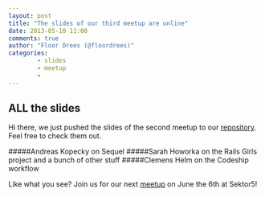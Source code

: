 ```yaml
---
layout: post
title: "The slides of our third meetup are online"
date: 2013-05-10 11:00
comments: true
author: "Floor Drees (@floordrees)"
categories:
        - slides
        - meetup
        -
---
```


## ALL the slides

Hi there, we just pushed the slides of the second meetup to our [repository][1]. Feel free to check them out. 

#####Andreas Kopecky on Sequel
#####Sarah Howorka on the Rails Girls project and a bunch of other stuff
#####Clemens Helm on the Codeship workflow 

Like what you see? Join us for our next [meetup][2] on June the 6th at Sektor5!


[1]: https://github.com/vienna-rb/slides
[2]: http://www.meetup.com/vienna-rb/events/111533282/

